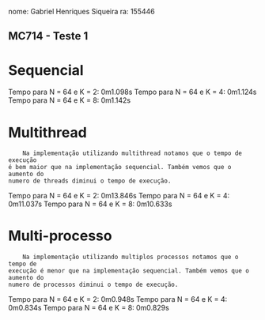 nome: Gabriel Henriques Siqueira    ra: 155446

## MC714 - Teste 1

# Sequencial

Tempo para N = 64 e K = 2: 0m1.098s
Tempo para N = 64 e K = 4: 0m1.124s
Tempo para N = 64 e K = 8: 0m1.142s

# Multithread

        Na implementação utilizando multithread notamos que o tempo de execução
    é bem maior que na implementação sequencial. Também vemos que o aumento do
    numero de threads diminui o tempo de execução. 

Tempo para N = 64 e K = 2: 0m13.846s
Tempo para N = 64 e K = 4: 0m11.037s
Tempo para N = 64 e K = 8: 0m10.633s

# Multi-processo

        Na implementação utilizando multiplos processos notamos que o tempo de
    execução é menor que na implementação sequencial. Também vemos que o aumento do
    numero de processos diminui o tempo de execução. 

Tempo para N = 64 e K = 2: 0m0.948s
Tempo para N = 64 e K = 4: 0m0.834s
Tempo para N = 64 e K = 8: 0m0.829s
